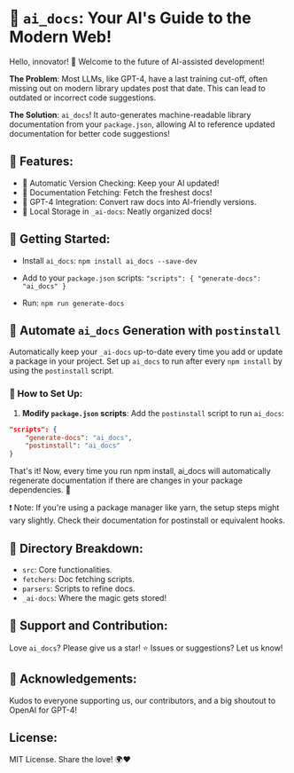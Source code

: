 # 🚀 `ai_docs`: Your AI's Guide to the Modern Web!

Hello, innovator! 🌟 Welcome to the future of AI-assisted development!

**The Problem**:
Most LLMs, like GPT-4, have a last training cut-off, often missing out on modern library updates post that date. This can lead to outdated or incorrect code suggestions.

**The Solution**:
`ai_docs`! It auto-generates machine-readable library documentation from your `package.json`, allowing AI to reference updated documentation for better code suggestions!

## 🌟 Features:
- 🔄 Automatic Version Checking: Keep your AI updated!
- 📡 Documentation Fetching: Fetch the freshest docs!
- 🤖 GPT-4 Integration: Convert raw docs into AI-friendly versions.
- 📁 Local Storage in `_ai-docs`: Neatly organized docs!

## 🚀 Getting Started:

- Install `ai_docs`:
    `npm install ai_docs --save-dev`

- Add to your `package.json` scripts:
    `"scripts": {
        "generate-docs": "ai_docs"
    }`

- Run:
    `npm run generate-docs`

## 🤖 Automate `ai_docs` Generation with `postinstall`

Automatically keep your `_ai-docs` up-to-date every time you add or update a package in your project. Set up `ai_docs` to run after every `npm install` by using the `postinstall` script.

### 📝 How to Set Up:

1. **Modify `package.json` scripts**: Add the `postinstall` script to run `ai_docs`:
```json
"scripts": {
    "generate-docs": "ai_docs",
    "postinstall": "ai_docs"
}
```

That's it! Now, every time you run npm install, ai_docs will automatically regenerate documentation if there are changes in your package dependencies. 🎉

❗ Note: If you're using a package manager like yarn, the setup steps might vary slightly. Check their documentation for postinstall or equivalent hooks.




## 📂 Directory Breakdown:
- `src`: Core functionalities.
- `fetchers`: Doc fetching scripts.
- `parsers`: Scripts to refine docs.
- `_ai-docs`: Where the magic gets stored!

## 💖 Support and Contribution:
Love `ai_docs`? Please give us a star! ⭐️ Issues or suggestions? Let us know!

## 🎉 Acknowledgements:
Kudos to everyone supporting us, our contributors, and a big shoutout to OpenAI for GPT-4!

## License:
MIT License. Share the love! 🌍❤️
